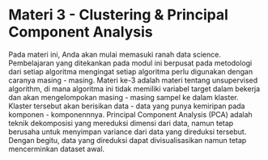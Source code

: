 # Materi 3 - Clustering & Principal Component Analysis
Pada materi ini, Anda akan mulai memasuki ranah data science. Pembelajaran yang ditekankan pada modul ini berpusat pada metodologi dari setiap algoritma mengingat setiap algoritma perlu digunakan dengan caranya masing - masing. Materi ke-3 adalah materi tentang unsupervised algorithm, di mana algoritma ini tidak memiliki variabel target dalam bekerja dan akan mengelompokan masing - masing sampel ke dalam klaster. Klaster tersebut akan berisikan data - data yang punya kemiripan pada komponen - komponennnya. Principal Component Analysis (PCA) adalah teknik dekomposisi yang mereduksi dimensi dari data, namun tetap berusaha untuk menyimpan variance dari data yang direduksi tersebut. Dengan begitu, data yang direduksi dapat divisualisasikan namun tetap mencerminkan dataset awal.

